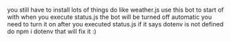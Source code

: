 you still have to install lots of things do like weather.js
use this bot to start of with
when you execute status.js the bot will be turned off automatic you need to turn it on after you executed status.js
if it says dotenv is not defined do npm i dotenv that will fix it :)
